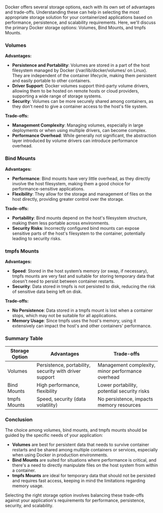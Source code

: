 Docker offers several storage options, each with its own set of advantages and trade-offs. Understanding these can help in selecting the most appropriate storage solution for your containerized applications based on performance, persistence, and scalability requirements. Here, we'll discuss the primary Docker storage options: Volumes, Bind Mounts, and tmpfs Mounts.

### Volumes

**Advantages:**
- **Persistence and Portability**: Volumes are stored in a part of the host filesystem managed by Docker (/var/lib/docker/volumes/ on Linux). They are independent of the container lifecycle, making them persistent and easily portable to other containers.
- **Driver Support**: Docker volumes support third-party volume drivers, allowing them to be hosted on remote hosts or cloud providers, supporting a wide range of storage systems.
- **Security**: Volumes can be more securely shared among containers, as they don't need to give a container access to the host's file system.

**Trade-offs:**
- **Management Complexity**: Managing volumes, especially in large deployments or when using multiple drivers, can become complex.
- **Performance Overhead**: While generally not significant, the abstraction layer introduced by volume drivers can introduce performance overhead.

### Bind Mounts

**Advantages:**
- **Performance**: Bind mounts have very little overhead, as they directly involve the host filesystem, making them a good choice for performance-sensitive applications.
- **Flexibility**: They allow for the storage and management of files on the host directly, providing greater control over the storage.

**Trade-offs:**
- **Portability**: Bind mounts depend on the host's filesystem structure, making them less portable across environments.
- **Security Risks**: Incorrectly configured bind mounts can expose sensitive parts of the host's filesystem to the container, potentially leading to security risks.

### tmpfs Mounts

**Advantages:**
- **Speed**: Stored in the host system’s memory (or swap, if necessary), tmpfs mounts are very fast and suitable for storing temporary data that doesn't need to persist between container restarts.
- **Security**: Data stored in tmpfs is not persisted to disk, reducing the risk of sensitive data being left on disk.

**Trade-offs:**
- **No Persistence**: Data stored in a tmpfs mount is lost when a container stops, which may not be suitable for all applications.
- **Memory Usage**: Since tmpfs uses the host's memory, using it extensively can impact the host's and other containers' performance.

### Summary Table

| Storage Option | Advantages                      | Trade-offs                                |
|----------------|---------------------------------|-------------------------------------------|
| Volumes        | Persistence, portability, security with driver support | Management complexity, minor performance overhead |
| Bind Mounts    | High performance, flexibility   | Lower portability, potential security risks |
| tmpfs Mounts   | Speed, security (data volatility) | No persistence, impacts memory resources |

### Conclusion

The choice among volumes, bind mounts, and tmpfs mounts should be guided by the specific needs of your application:

- **Volumes** are best for persistent data that needs to survive container restarts and be shared among multiple containers or services, especially when using Docker in production environments.
- **Bind Mounts** are suited for situations where performance is critical, and there's a need to directly manipulate files on the host system from within a container.
- **tmpfs Mounts** are ideal for temporary data that should not be persisted and requires fast access, keeping in mind the limitations regarding memory usage.

Selecting the right storage option involves balancing these trade-offs against your application's requirements for performance, persistence, security, and scalability.
